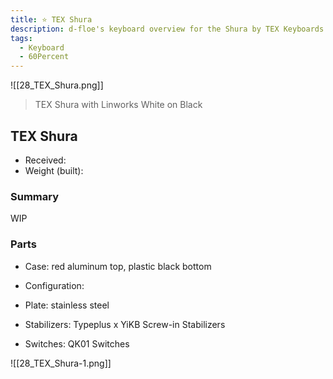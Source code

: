 ```yaml
---
title: ⭐ TEX Shura
description: d-floe's keyboard overview for the Shura by TEX Keyboards.
tags:
  - Keyboard
  - 60Percent
---
```

![[28_TEX_Shura.png]]

> TEX Shura with Linworks White on Black

## TEX Shura

- Received: 
- Weight (built): 

### Summary

WIP

### Parts

- Case: red aluminum top, plastic black bottom
- Configuration:
    
- Plate: stainless steel 
- Stabilizers: Typeplus x YiKB Screw-in Stabilizers
- Switches: QK01 Switches

![[28_TEX_Shura-1.png]]
